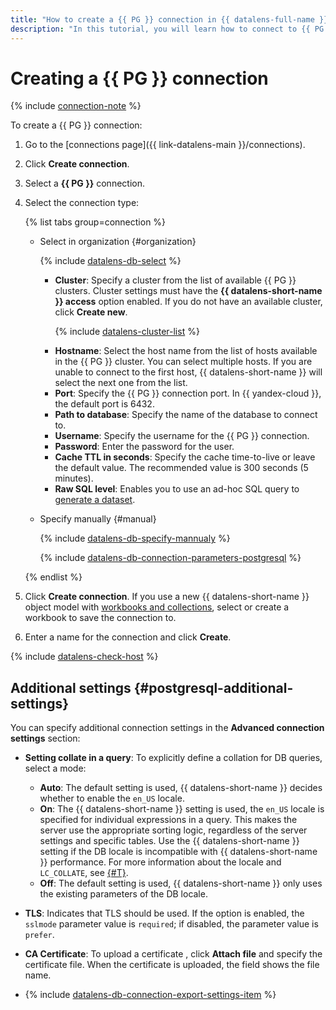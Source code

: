 ```yaml
---
title: "How to create a {{ PG }} connection in {{ datalens-full-name }}"
description: "In this tutorial, you will learn how to connect to {{ PG }} in {{ datalens-full-name }}."
---
```


# Creating a {{ PG }} connection


{% include [connection-note](../../../_includes/datalens/datalens-connection-note-ip.md) %}

To create a {{ PG }} connection:


1. Go to the [connections page]({{ link-datalens-main }}/connections).


1. Click **Create connection**.
1. Select a **{{ PG }}** connection.


1. Select the connection type:

   {% list tabs group=connection %}

   - Select in organization {#organization}

      {% include [datalens-db-select](../../../_includes/datalens/datalens-db-select.md) %}

      - **Cluster**: Specify a cluster from the list of available {{ PG }} clusters. Cluster settings must have the **{{ datalens-short-name }} access** option enabled. If you do not have an available cluster, click **Create new**.

         {% include [datalens-cluster-list](../../../_includes/datalens/datalens-cluster-list.md) %}

      * **Hostname**: Select the host name from the list of hosts available in the {{ PG }} cluster. You can select multiple hosts. If you are unable to connect to the first host, {{ datalens-short-name }} will select the next one from the list.
      * **Port**: Specify the {{ PG }} connection port. In {{ yandex-cloud }}, the default port is 6432.
      * **Path to database**: Specify the name of the database to connect to.
      * **Username**: Specify the username for the {{ PG }} connection.
      * **Password**: Enter the password for the user.
      * **Cache TTL in seconds**: Specify the cache time-to-live or leave the default value. The recommended value is 300 seconds (5 minutes).
      * **Raw SQL level**: Enables you to use an ad-hoc SQL query to [generate a dataset](../../concepts/dataset/settings.md#sql-request-in-datatset).

   - Specify manually {#manual}

      {% include [datalens-db-specify-mannualy](../../../_includes/datalens/datalens-db-specify-mannualy.md) %}

      {% include [datalens-db-connection-parameters-postgresql](../../../_includes/datalens/datalens-db-connection-parameters-postgresql.md) %}

   {% endlist %}


1. Click **Create connection**. If you use a new {{ datalens-short-name }} object model with [workbooks and collections](../../../datalens/workbooks-collections/index.md), select or create a workbook to save the connection to.
1. Enter a name for the connection and click **Create**.

{% include [datalens-check-host](../../../_includes/datalens/operations/datalens-check-host.md) %}



## Additional settings {#postgresql-additional-settings}

You can specify additional connection settings in the **Advanced connection settings** section:

* **Setting collate in a query**: To explicitly define a collation for DB queries, select a mode:

   * **Auto**: The default setting is used, {{ datalens-short-name }} decides whether to enable the `en_US` locale.
   * **On**: The {{ datalens-short-name }} setting is used, the `en_US` locale is specified for individual expressions in a query. This makes the server use the appropriate sorting logic, regardless of the server settings and specific tables. Use the {{ datalens-short-name }} setting if the DB locale is incompatible with {{ datalens-short-name }} performance. For more information about the locale and `LC_COLLATE`, see [{#T}](../../../managed-postgresql/operations/cluster-create.md#create-cluster).
   * **Off**: The default setting is used, {{ datalens-short-name }} only uses the existing parameters of the DB locale.

* **TLS**: Indicates that TLS should be used. If the option is enabled, the `sslmode` parameter value is `required`; if disabled, the parameter value is `prefer`.
* **CA Certificate**: To upload a certificate , click **Attach file** and specify the certificate file. When the certificate is uploaded, the field shows the file name.
* {% include [datalens-db-connection-export-settings-item](../../../_includes/datalens/operations/datalens-db-connection-export-settings-item.md) %}
